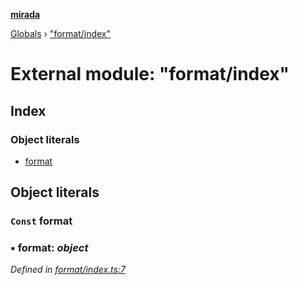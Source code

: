 **[mirada](../README.md)**

[Globals](../README.md) › ["format/index"](_format_index_.md)

# External module: "format/index"

## Index

### Object literals

* [format](_format_index_.md#const-format)

## Object literals

### `Const` format

### ▪ **format**: *object*

*Defined in [format/index.ts:7](https://github.com/cancerberoSgx/mirada/blob/1c5d3d0/mirada/src/format/index.ts#L7)*
